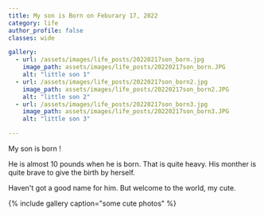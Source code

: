 ```yaml
---
title: My son is Born on Feburary 17, 2022
category: life
author_profile: false
classes: wide

gallery:
  - url: /assets/images/life_posts/20220217son_born.jpg
    image_path: assets/images/life_posts/20220217son_born.JPG
    alt: "little son 1"
  - url: /assets/images/life_posts/20220217son_born2.jpg
    image_path: assets/images/life_posts/20220217son_born2.JPG
    alt: "little son 2"
  - url: /assets/images/life_posts/20220217son_born3.jpg
    image_path: assets/images/life_posts/20220217son_born3.JPG
    alt: "little son 3"

---
```


My son is born ! 

He is almost 10 pounds when he is born. That is quite heavy. His monther is quite brave to give the birth by herself. 

Haven't got a good name for him. But welcome to the world, my cute. 

{% include gallery caption="some cute photos" %}

